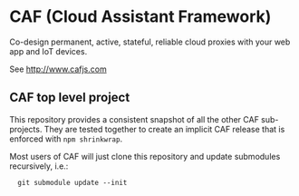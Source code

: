 # CAF (Cloud Assistant Framework)

Co-design permanent, active, stateful, reliable cloud proxies with your web app and IoT devices.

See http://www.cafjs.com 

## CAF top level project
 
This repository provides a consistent snapshot of all the other CAF sub-projects. They are tested together to create an implicit CAF release that is enforced with `npm shrinkwrap`.  

Most users of CAF will just clone this repository and update submodules recursively, i.e.:

      git submodule update --init 
      

